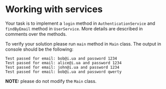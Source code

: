 # Working with services

Your task is to implement a `login` method in `AuthenticationService` and `findByEmail` method in `UserService`.
More details are described in comments over the methods.

To verify your solution please run `main` method in `Main` class. The output in console should be the following:
```
Test passed for email: bob@i.ua and password 1234
Test passed for email: alice@i.ua and password 1234
Test passed for email: john@i.ua and password 1234
Test passed for email: bob@i.ua and password qwerty
```
**NOTE:** please do not modify the `Main` class.
